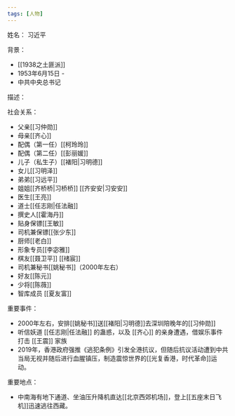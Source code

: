 ```yaml
---
tags: [人物]
---
```


姓名：
习近平

背景：
- [[1938之土匪派]]
- 1953年6月15日 -
- 中共中央总书记

描述：

社会关系：
- 父亲[[习仲勋]]
- 母亲[[齐心]]
- 配偶（第一任）[[柯玲玲]]
- 配偶（第二任）[[彭丽媛]]
- 儿子（私生子）[[褚阳|习明德]]
- 女儿[[习明泽]]
- 弟弟[[习远平]]
- 姐姐[[齐桥桥|习桥桥]] [[齐安安|习安安]]
- 医生[[王亮]]
- 道士[[任志刚|任法融]]
- 撰史人[[霍海丹]]
- 贴身保镖[[王敏]]
- 司机兼保镖[[张少东]]
- 厨师[[老白]]
- 形象专员[[李宓雅]]
- 棋友[[聂卫平]] [[禇宸]]
- 司机兼秘书[[姚秘书]]（2000年左右）
- 好友[[陈元]]
- 少将[[陈薇]]
- 智库成员 [[夏友富]]

重要事件：
- 2000年左右，安排[[姚秘书]]送[[褚阳|习明德]]去深圳陪晚年的[[习仲勋]]
- 听信妖道 [[任志刚|任法融]] 的蛊惑，以及 [[齐心]] 的亲身遭遇，借娱乐事件打击 [[王震]] 家族
- 2019年，香港政府强推《逃犯条例》引发全港抗议，但随后抗议活动遭到中共当局无视并随后进行血腥镇压，制造震惊世界的[[光复香港，时代革命]]运动。

重要地点：
- 中南海有地下通道、坐油压升降机直达[[北京西郊机场]]，登上[[五座末日飞机]]迅速逃往西藏。
